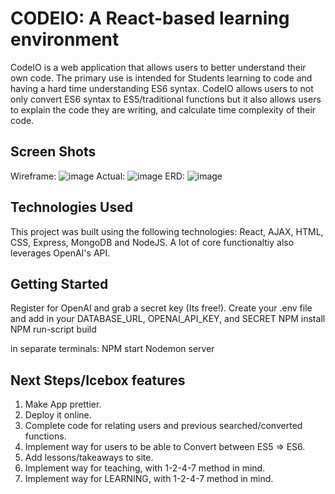 # CODEIO: A React-based learning environment

CodeIO is a web application that allows users to better understand their own code. The primary use is intended for Students learning to code and having a hard time understanding ES6 syntax. CodeIO allows users to not only convert ES6 syntax to ES5/traditional functions but it also allows users to explain the code they are writing, and calculate time complexity of their code.

## Screen Shots
Wireframe: 
![image](https://user-images.githubusercontent.com/22383404/170823437-7cd916cf-5bce-445c-a8c9-312eba723c6a.png)
Actual: 
![image](https://user-images.githubusercontent.com/22383404/170823270-0a590d26-eeaa-49f5-a394-9e9df8115e42.png)
ERD:
![image](https://user-images.githubusercontent.com/22383404/170823444-a388ac11-d7f7-4c60-b720-ddcba931278c.png)


## Technologies Used
This project was built using the following technologies: React, AJAX, HTML, CSS, Express, MongoDB and NodeJS. A lot of core functionaltiy also leverages OpenAI's API. 

## Getting Started
Register for OpenAI and grab a secret key (Its free!). 
Create your .env file and add in your DATABASE_URL, OPENAI_API_KEY, and SECRET
NPM install
NPM run-script build

in separate terminals: 
NPM start
Nodemon server

## Next Steps/Icebox features
1. Make App prettier. 
2. Deploy it online.
3. Complete code for relating users and previous searched/converted functions.
4. Implement way for users to be able to Convert between ES5 => ES6.
5. Add lessons/takeaways to site.
6. Implement way for teaching, with 1-2-4-7 method in mind.
7. Implement way for LEARNING, with 1-2-4-7 method in mind.
